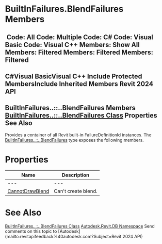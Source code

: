 # BuiltInFailures.BlendFailures Members

﻿
 Code: All Code: Multiple Code: C# Code: Visual Basic Code: Visual C++  Members: Show All Members: Filtered Members: Filtered Members: Filtered   
---  
C#Visual BasicVisual C++
Include Protected MembersInclude Inherited Members
Revit 2024 API  
---  
BuiltInFailures..::..BlendFailures Members  
[BuiltInFailures..::..BlendFailures Class](9d09f095-82d3-e023-d31a-e34b6aa436a6.md "BuiltInFailures.BlendFailures Class") Properties See Also  
---  
Provides a container of all Revit built-in FailureDefinitionId instances.
The [BuiltInFailures..::..BlendFailures](9d09f095-82d3-e023-d31a-e34b6aa436a6.md "BuiltInFailures.BlendFailures Class") type exposes the following members.
# Properties
| Name | Description |
| --- | --- |
| --- | --- | --- |
| [CannotDrawBlend](feb28657-1252-f03d-a0b4-fbb3515c8160.md "CannotDrawBlend Property") | Can't create blend. |

# See Also
[BuiltInFailures..::..BlendFailures Class](9d09f095-82d3-e023-d31a-e34b6aa436a6.md "BuiltInFailures.BlendFailures Class")
[Autodesk.Revit.DB Namespace](87546ba7-461b-c646-cbb1-2cb8f5bff8b2.md "Autodesk.Revit.DB Namespace")
Send comments on this topic to [Autodesk](mailto:revitapifeedback%40autodesk.com?Subject=Revit 2024 API)
